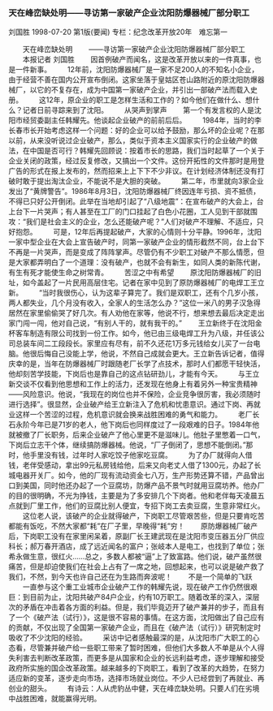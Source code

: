 ### 天在峰峦缺处明——寻访第一家破产企业沈阳防爆器械厂部分职工
刘国胜
1998-07-20
第1版(要闻)
专栏：纪念改革开放20年　难忘第一

　　天在峰峦缺处明
　　——寻访第一家破产企业沈阳防爆器械厂部分职工
　　本报记者  刘国胜
　　因首例破产而闻名，这是改革开放以来的一件真事，也是一件新事。
　　12年前，沈阳防爆器械厂是一家不足200人的不知名小企业，由于经营不善在国内公开宣布倒闭。这家坐落于皇姑区苍山路附近的原沈阳防爆器械厂，以它的不复存在，成为中国第一家破产企业，并引出一部破产法而载入史册。
　　这12年，原企业的职工是怎样生活和工作的？如今他们在做什么、想什么？记者日前寻踪来到了沈阳。
　　从哭声到掌声
　　第一个有发言权的人是沈阳市经贸委副主任韩耀先。他谈起企业破产的前前后后。
　　1984年，当时的李长春市长开始考虑这样一个问题：好的企业可以给予鼓励，那么坏的企业呢？在那以前，从来没听说过企业破产，那么，类似于资本主义国家实行的企业破产的做法，在中国是否可行？韩耀先回顾说：按着市长的思路，我们当时起草了一个关于企业关闭的政策，经过反复修改，又搞出一个文件。这份开拓性的文件那时是用登广告的形式在报上发布的，然而招来上上下下不少非议。在计划经济体制还没有打破时敢于提出淘汰企业，不能说不是大胆的突破。
　　第二年，市里就向3家企业发出了“黄牌警告”。1986年8月3日，沈阳防爆器械厂终因连年亏损、资不抵债，不得已只好公开倒闭。此举在当地却引起了“八级地震”：在宣布破产的大会上，台上台下一片哭声；有人甚至在工厂的门口挂起了白色小花圈，工人见到干部就围攻：“我们是社会主义的企业，怎么还能破产呢？”人们对破产不理解、不适应，只好抱怨。
　　可是，12年后再提起破产，大家的心情则十分平静。1996年，沈阳一家中型企业在大会上宣告破产时，同第一家破产企业的情形截然不同，台上台下不再是一片哭声，而是变成了阵阵掌声。尽管仍有不少职工对破产不那么情愿，但是大家都弄明白了一个道理：没有破产，也就不会有新生，如同人类的新陈代谢，有生有死才能使生命之树常青。
　　苦涩之中有希望
　　原沈阳防爆器械厂的旧址，如今盖起了一片民用高层住宅。记者在家中见到了原防爆器械厂的电焊工王立新。
　　“当时我很伤心，认为这辈子算完了。我们是双职工，还有个几岁小孩，两人都失业，几个月没有收入，全家人的生活怎么办？”这位一米八的男子汉急得居然在家里偷偷哭了好几次。有人劝他在家等，他说不行，想来想去最后决定走出家门闯一闯，他对自己说，“有别人干的，就有我干的。”
　　王立新终于在沈阳金杯客车制造有限公司找到一份工作。如今，他已由三级电焊工升为八级，并任该公司总装车间二工段段长。家里应有尽有，前不久还花1万多元钱给女儿买了一台电脑。他很后悔自己没能上学，他说，不然自己成就会更大。王立新告诉记者，值得庆幸的是，当年在防爆器械厂时跟随老厂长学了点技术，那时人们都愿干轻快活，他却刻苦学技能，下岗后也是靠自己的这点钻研劲儿，才能有今天。
　　与王立新交谈不仅看到他思想和工作上的活力，还发现在他身上有着另外一种宝贵精神——风险意识。他说，“我现在的岗位也并不保险，企业竞争很厉害，我必须随时进行选择”。很显然，企业破产给王立新注入了危机和忧患意识。通过下岗、再就业这样一个苦涩的过程，危机意识就会换来战胜困难的勇气和能力。
　　老厂长石永阶今年已是71岁的老人，他下岗后也同样度过了一段艰难的日子。1984年他就被撤了厂长职务，后来企业破产了他心里更不是滋味儿。他肚子里憋着一口气，下岗后立志干个体，继续搞防爆器械。他说，“厂子倒闭了，思想不能倒闭。”那时，他手里没有钱，过年时人家吃饺子他家吃豆腐。
　　为了办厂就得向人借钱，老伴受感动，拿出99元私房钱给他，后来又向老丈人借了1300元，办起了长城电器开关厂。如今，他的厂现有流动资金七八万，生产形势还算不错，产品曾出口到美国，同时他还办起了一个豆腐坊，防爆产品不景气时就用豆腐坊养。他办厂的目的很明确，不光为挣钱，主要是为了多安排几个下岗者。他和老伴每天凌晨五点就到厂里工作，他们的豆腐比别人便宜，专招下岗工去卖豆腐，生意非常红火。
　　这位老人说，该破产的企业就得破产，下岗职工尽管艰苦些，但是只要肯吃苦都能有饭吃，不然大家都“耗”在厂子里，早晚得“耗”穷！
　　原防爆器械厂破产后，下岗职工没有在家里闲呆着，原副厂长王建武现在是沈阳市变压器五分厂供应科长；郝万春开酒店，成了远近闻名的富户；张岐本人是电工，也找到了单位；张希永做生意，很红火……总之，多数人都被“逼”上了致富路。他们说，破产虽然很痛苦，但是却迫使我们在社会上占有了一席之地，回想起来，也可以说是破产救了我们，不然，到今天也许自己还在为生路而奔波呢！
　　不是一个简单的飞跃
　　一直参与这个重工业城市企业破产工作的韩耀先说，现在破产工作仍然很艰巨：到目前为止，沈阳共破产84户企业，约有10万职工。随着改革的深入，深层次的矛盾在冲击着各方面的利益。但是，我们毕竟迈开了破产兼并的步子，而且有了一个《破产法（试行）》，这是很不容易的事情。在这方面，沈阳做出了自己应有的贡献，不仅出现了全国第一家破产企业，而且在《破产法（试行）》研究制定时吸收了不少沈阳的经验。
　　采访中记者感触最深的是，从沈阳市广大职工的心态看，尽管兼并破产给一些职工带来了暂时困难，但他们大多数人不单是从个人得失利害去判断改革政策，而更多是从国家和企业的长远利益考虑，逐步理解和接受政府所实施的国企改革政策。越来越多的下岗职工，看到了改革的大趋势，在努力适应新的变革，逐步走向市场，选择市场就业岗位。不少人已经尝到了再就业、再创业的甜头。
　　有诗云：人从虎豹丛中健，天在峰峦缺处明。只要人们在劣境中战胜困难，就能赢得光明。
